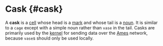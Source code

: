 # Cask {#cask}

A **cask** is a [cell](cell.md) whose head is a [mark](mark.md) and whose tail is a [noun](noun.md). It is similar to a `cage` except with a simple noun rather than `vase` in the tail. Casks are primarily used by the [kernel](kernel.md) for sending data over the [Ames](ames.md) network, because `vase`s should only be used locally.
